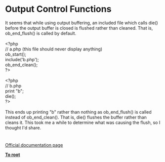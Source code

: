 # Output Control Functions




<div class="phpcode"><span class="html">
It seems that while using output buffering, an included file which calls die() before the output buffer is closed is flushed rather than cleaned. That is, ob_end_flush() is called by default.<br><br><span class="default">&lt;?php<br></span><span class="comment">// a.php (this file should never display anything)<br></span><span class="default">ob_start</span><span class="keyword">();<br>include(</span><span class="string">&apos;b.php&apos;</span><span class="keyword">);<br></span><span class="default">ob_end_clean</span><span class="keyword">();<br></span><span class="default">?&gt;<br></span><br><span class="default">&lt;?php<br></span><span class="comment">// b.php<br></span><span class="keyword">print </span><span class="string">&quot;b&quot;</span><span class="keyword">;<br>die();<br></span><span class="default">?&gt;<br></span><br>This ends up printing &quot;b&quot; rather than nothing as ob_end_flush() is called instead of ob_end_clean(). That is, die() flushes the buffer rather than cleans it. This took me a while to determine what was causing the flush, so I thought I&apos;d share.</span>
</div>
  

#

[Official documentation page](https://www.php.net/manual/en/ref.outcontrol.php)

**[To root](/README.md)**